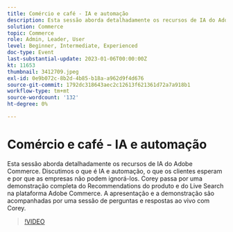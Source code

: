 ```yaml
---
title: Comércio e café - IA e automação
description: Esta sessão aborda detalhadamente os recursos de IA do Adobe Commerce. Discutimos o que é IA e automação, o que os clientes esperam e por que as empresas não podem ignorá-los. Corey passa por uma demonstração completa do Recommendations do produto e do Live Search na plataforma Adobe Commerce. A apresentação e a demonstração são acompanhadas por uma sessão de perguntas e respostas ao vivo com Corey.
solution: Commerce
topic: Commerce
role: Admin, Leader, User
level: Beginner, Intermediate, Experienced
doc-type: Event
last-substantial-update: 2023-01-06T00:00:00Z
kt: 11653
thumbnail: 3412709.jpeg
exl-id: 0e9b072c-8b2d-4b85-b18a-a962d9f4d676
source-git-commit: 1792dc318643aec2c12613f621361d72a7a918b1
workflow-type: tm+mt
source-wordcount: '132'
ht-degree: 0%

---
```


# Comércio e café - IA e automação

Esta sessão aborda detalhadamente os recursos de IA do Adobe Commerce. Discutimos o que é IA e automação, o que os clientes esperam e por que as empresas não podem ignorá-los. Corey passa por uma demonstração completa do Recommendations do produto e do Live Search na plataforma Adobe Commerce. A apresentação e a demonstração são acompanhadas por uma sessão de perguntas e respostas ao vivo com Corey.

>[!VIDEO](https://video.tv.adobe.com/v/3412709/?quality=12&learn=on)
